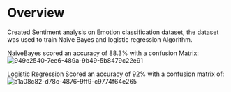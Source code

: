 # Overview
Created Sentiment analysis on Emotion classification dataset, the dataset was used to train Naive Bayes and logistic regression Algorithm.

NaiveBayes scored an accuracy of 88.3% with a confusion Matrix:
![949e2540-7ee6-489a-9b49-5b8479c22e91](https://github.com/Amgad-Abdo02/Sentiment-analysis-using-Naive-Bayes-and-logistic-regression/assets/115370476/129493d1-3561-4504-a9c6-699e8b0108a7)


Logistic Regression Scored an accuracy of 92% with a confusion matrix of:
![a1a08c82-d78c-4876-9ff9-c9774f64e265](https://github.com/Amgad-Abdo02/Sentiment-analysis-using-Naive-Bayes-and-logistic-regression/assets/115370476/d2252b46-cf07-480a-ba7c-7fbdb51c3912)
